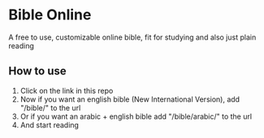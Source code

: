 # Bible Online
A free to use, customizable online bible, fit for studying and also just plain reading
## How to use
1. Click on the link in this repo
1. Now if you want an english bible (New International Version), add "/bible/" to the url
1. Or if you want an arabic + english bible add "/bible/arabic/" to the url
1. And start reading
